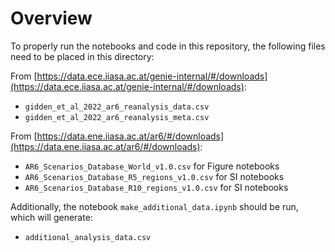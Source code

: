 # Overview

To properly run the notebooks and code in this repository, the following files need to be placed in this directory:

From [https://data.ece.iiasa.ac.at/genie-internal/#/downloads](https://data.ece.iiasa.ac.at/genie-internal/#/downloads):

- `gidden_et_al_2022_ar6_reanalysis_data.csv`
- `gidden_et_al_2022_ar6_reanalysis_meta.csv`

From [https://data.ene.iiasa.ac.at/ar6/#/downloads](https://data.ene.iiasa.ac.at/ar6/#/downloads):

- `AR6_Scenarios_Database_World_v1.0.csv` for Figure notebooks
- `AR6_Scenarios_Database_R5_regions_v1.0.csv` for SI notebooks
- `AR6_Scenarios_Database_R10_regions_v1.0.csv` for SI notebooks

Additionally, the notebook `make_additional_data.ipynb` should be run, which will generate:

- `additional_analysis_data.csv`
